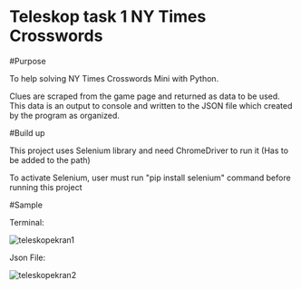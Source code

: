 # Teleskop task 1 NY Times Crosswords

#Purpose

To help solving NY Times Crosswords Mini with Python. 

Clues are scraped from the game page and returned as data to be used. This data is an output to console and written to the JSON file which created by the program as organized.

#Build up

This project uses Selenium library and need ChromeDriver to run it (Has to be added to the path)

To activate Selenium, user must run "pip install selenium" command before running this project

#Sample

Terminal:

![teleskopekran1](https://user-images.githubusercontent.com/52248684/180305149-d93f632b-36af-415d-80b6-5a8c8b294a26.png)

Json File:

![teleskopekran2](https://user-images.githubusercontent.com/52248684/180429097-4248d525-9b9d-435b-b5c1-f96085185288.png)
